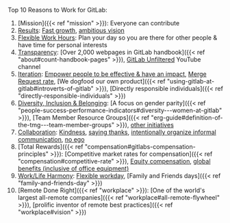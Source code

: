 Top 10 Reasons to Work for GitLab:

1. [Mission]({{< ref "mission" >}}): Everyone can contribute
1. [Results](/handbook/values/#results): [Fast growth](https://about.gitlab.com/why-gitlab), [ambitious vision](https://about.gitlab.com/direction/#vision)
1. [Flexible Work Hours](/handbook/company/culture/all-remote/people#those-who-value-flexibility-and-autonomy): Plan your day so you are there for other people & have time for personal interests
1. [Transparency](/handbook/values/#transparency): [Over 2,000 webpages in GitLab handbook]({{< ref "about#count-handbook-pages" >}}), [GitLab Unfiltered](https://www.youtube.com/gitlab-unfiltered) YouTube channel
1. [Iteration](/handbook/values/#iteration): [Empower people to be effective & have an impact](/handbook/values/#collaboration), [Merge Request rate](/handbook/product/groups/product-analysis/engineering/dashboards/#merge-request-rate), [We dogfood our own product]({{< ref "using-gitlab-at-gitlab#introverts-of-gitlab" >}}), [Directly responsible individuals]({{< ref "directly-responsible-individuals" >}})
1. [Diversity, Inclusion & Belonging](/handbook/values/#diversity-inclusion): [A focus on gender parity]({{< ref "people-success-performance-indicators#diversity---women-at-gitlab" >}}),
[Team Member Resource Groups]({{< ref "erg-guide#definition-of-the-tmg---team-member-groups" >}}), [other initiatives](/handbook/company/culture/inclusion#what-we-are-doing-with-diversity-inclusion--belonging)
1. [Collaboration](/handbook/values/#collaboration): [Kindness](/handbook/values/#kindness), [saying thanks](/handbook/values/#say-thanks), [intentionally organize informal communication](/handbook/company/culture/all-remote/informal-communication), [no ego](/handbook/values/#no-ego)
1. [Total Rewards]({{< ref "compensation#gitlabs-compensation-principles" >}}): [Competitive market rates for compensation]({{< ref "compensation#competitive-rate" >}}), [Equity compensation](/handbook/total-rewards/stock-options/), [global benefits (inclusive of office equipment)](/handbook/finance/expenses/#-office-equipment-and-supplies)
1. [Work/Life Harmony](/handbook/company/culture/all-remote/people#worklife-harmony): [Flexible workday](/handbook/company/culture/all-remote/guide#non-linear-workday), [Family and Friends days]({{< ref "family-and-friends-day" >}})
1. [Remote Done Right]({{< ref "workplace" >}}): [One of the world's largest all-remote companies]({{< ref "workplace#all-remote-flywheel" >}}), [prolific inventor of remote best practices]({{< ref "workplace#vision" >}})
